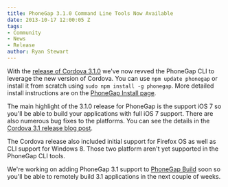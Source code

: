 ```yaml
---
title: PhoneGap 3.1.0 Command Line Tools Now Available
date: 2013-10-17 12:00:05 Z
tags:
- Community
- News
- Release
author: Ryan Stewart
---
```


With the [release of Cordova 3.1.0](http://cordova.apache.org/blog/releases/2013/10/02/cordova-31.html) we've now revved the PhoneGap CLI to leverage the new version of Cordova. You can use `npm update phonegap` or install it from scratch using `sudo npm install -g phonegap`. More detailed install instructions are on the [PhoneGap Install page](https://phonegap.com/install/).

The main highlight of the 3.1.0 release for PhoneGap is the support iOS 7 so you'll be able to build your applications with full iOS 7 support. There are also numerous bug fixes to the platforms. You can see the details in the [Cordova 3.1 release blog post](http://cordova.apache.org/blog/releases/2013/10/02/cordova-31.html).

The Cordova release also included initial support for Firefox OS as well as CLI support for Windows 8. Those two platform aren't yet supported in the PhoneGap CLI tools.

We're working on adding PhoneGap 3.1 support to [PhoneGap Build](http://build.phonegap.com) soon so you'll be able to remotely build 3.1 applications in the next couple of weeks.
